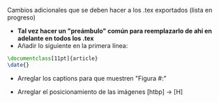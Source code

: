 Cambios adicionales que se deben hacer a los .tex exportados (lista en progreso)

* **Tal vez hacer un "preámbulo" común para reemplazarlo de ahí en adelante en todos los .tex**
* Añadir lo siguiente en la primera línea:
```latex
\documentclass[11pt]{article}
\date{}
```
* Arreglar los captions para que muestren "Figura #:"

* Arreglar el posicionamiento de las imágenes [htbp] -> [H]
